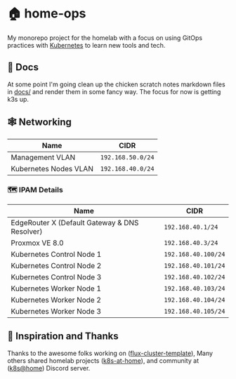 # 🏠 home-ops

My monorepo project for the homelab with a focus on using GitOps practices with [Kubernetes](https://kubernetes.io/) to learn new tools and tech.

## 📖 Docs

At some point I'm going clean up the chicken scratch notes markdown files in [docs/](docs) and render them in some fancy way. The focus for now is getting k3s up.

## 🕸️ Networking

| Name                                          | CIDR              |
|-----------------------------------------------|-------------------|
| Management VLAN                               | `192.168.50.0/24` |
| Kubernetes Nodes VLAN                         | `192.168.40.0/24` |

### 🗺️ IPAM Details

| Name                                          | CIDR               |
|-----------------------------------------------|--------------------|
| EdgeRouter X (Default Gateway & DNS Resolver) | `192.168.40.1/24`  |
| Proxmox VE 8.0                                | `192.168.40.3/24`  |
| Kubernetes Control Node 1                     | `192.168.40.100/24`|
| Kubernetes Control Node 2                     | `192.168.40.101/24`|
| Kubernetes Control Node 3                     | `192.168.40.102/24`|
| Kubernetes Worker Node 1                      | `192.168.40.103/24`|
| Kubernetes Worker Node 2                      | `192.168.40.104/24`|
| Kubernetes Worker Node 3                      | `192.168.40.105/24`|

## 🤝 Inspiration and Thanks

Thanks to the awesome folks working on ([flux-cluster-template](https://github.com/onedr0p/flux-cluster-template)), Many others shared homelab projects ([k8s-at-home](https://github.com/topics/k8s-at-home)), and community at ([k8s@home](https://discord.gg/k8s-at-home)) Discord server.
